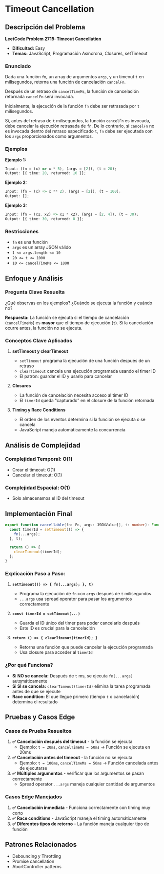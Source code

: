 # Timeout Cancellation

## Descripción del Problema

**LeetCode Problem 2715: Timeout Cancellation**

- **Dificultad:** Easy
- **Temas:** JavaScript, Programación Asíncrona, Closures, setTimeout

### Enunciado

Dada una función `fn`, un array de argumentos `args`, y un timeout `t` en milisegundos, retorna una función de cancelación `cancelFn`.

Después de un retraso de `cancelTimeMs`, la función de cancelación retornada `cancelFn` será invocada.

Inicialmente, la ejecución de la función `fn` debe ser retrasada por `t` milisegundos.

Si, antes del retraso de `t` milisegundos, la función `cancelFn` es invocada, debe cancelar la ejecución retrasada de `fn`. De lo contrario, si `cancelFn` no es invocada dentro del retraso especificado `t`, `fn` debe ser ejecutada con los `args` proporcionados como argumentos.

### Ejemplos

**Ejemplo 1:**

```typescript
Input: (fn = (x) => x * 5), (args = [2]), (t = 20);
Output: [{ time: 20, returned: 10 }];
```

**Ejemplo 2:**

```typescript
Input: (fn = (x) => x ** 2), (args = [2]), (t = 100);
Output: [];
```

**Ejemplo 3:**

```typescript
Input: (fn = (x1, x2) => x1 * x2), (args = [2, 4]), (t = 30);
Output: [{ time: 30, returned: 8 }];
```

### Restricciones

- `fn` es una función
- `args` es un array JSON válido
- `1 <= args.length <= 10`
- `20 <= t <= 1000`
- `10 <= cancelTimeMs <= 1000`

## Enfoque y Análisis

### Pregunta Clave Resuelta

¿Qué observas en los ejemplos? ¿Cuándo se ejecuta la función y cuándo no?

**Respuesta:** La función se ejecuta si el tiempo de cancelación (`cancelTimeMs`) es **mayor** que el tiempo de ejecución (`t`). Si la cancelación ocurre antes, la función no se ejecuta.

### Conceptos Clave Aplicados

1. **setTimeout y clearTimeout**

   - `setTimeout` programa la ejecución de una función después de un retraso
   - `clearTimeout` cancela una ejecución programada usando el timer ID
   - El patrón: guardar el ID y usarlo para cancelar

2. **Closures**

   - La función de cancelación necesita acceso al timer ID
   - El `timerId` queda "capturado" en el closure de la función retornada

3. **Timing y Race Conditions**
   - El orden de los eventos determina si la función se ejecuta o se cancela
   - JavaScript maneja automáticamente la concurrencia

## Análisis de Complejidad

### Complejidad Temporal: O(1)

- Crear el timeout: O(1)
- Cancelar el timeout: O(1)

### Complejidad Espacial: O(1)

- Solo almacenamos el ID del timeout

## Implementación Final

```typescript
export function cancellable(fn: Fn, args: JSONValue[], t: number): Function {
  const timerId = setTimeout(() => {
    fn(...args);
  }, t);

  return () => {
    clearTimeout(timerId);
  };
}
```

### Explicación Paso a Paso:

1. **`setTimeout(() => { fn(...args); }, t)`**

   - Programa la ejecución de `fn` con `args` después de `t` milisegundos
   - `...args` usa spread operator para pasar los argumentos correctamente

2. **`const timerId = setTimeout(...)`**

   - Guarda el ID único del timer para poder cancelarlo después
   - Este ID es crucial para la cancelación

3. **`return () => { clearTimeout(timerId); }`**
   - Retorna una función que puede cancelar la ejecución programada
   - Usa closure para acceder al `timerId`

### ¿Por qué Funciona?

- **Si NO se cancela:** Después de `t` ms, se ejecuta `fn(...args)` automáticamente
- **Si SÍ se cancela:** `clearTimeout(timerId)` elimina la tarea programada antes de que se ejecute
- **Race condition:** El que llegue primero (tiempo `t` o cancelación) determina el resultado

## Pruebas y Casos Edge

### Casos de Prueba Resueltos

1. **✅ Cancelación después del timeout** - la función se ejecuta
   - Ejemplo: `t = 20ms`, `cancelTimeMs = 50ms` → Función se ejecuta en 20ms
2. **✅ Cancelación antes del timeout** - la función no se ejecuta
   - Ejemplo: `t = 100ms`, `cancelTimeMs = 50ms` → Función cancelada antes de ejecutarse
3. **✅ Múltiples argumentos** - verificar que los argumentos se pasan correctamente
   - Spread operator `...args` maneja cualquier cantidad de argumentos

### Casos Edge Manejados

1. **✅ Cancelación inmediata** - Funciona correctamente con timing muy corto
2. **✅ Race conditions** - JavaScript maneja el timing automáticamente
3. **✅ Diferentes tipos de retorno** - La función maneja cualquier tipo de función

## Patrones Relacionados

- Debouncing y Throttling
- Promise cancellation
- AbortController patterns
